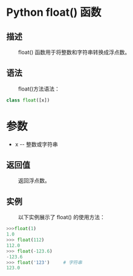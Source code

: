 # Python float() 函数
## 描述
&#160;&#160;&#160;&#160;&#160;&#160;&#160;&#160;float() 函数用于将整数和字符串转换成浮点数。

## 语法
&#160;&#160;&#160;&#160;&#160;&#160;&#160;&#160;float()方法语法：

```python
class float([x])
```

# 参数
- x -- 整数或字符串

## 返回值
&#160;&#160;&#160;&#160;&#160;&#160;&#160;&#160;返回浮点数。

## 实例
&#160;&#160;&#160;&#160;&#160;&#160;&#160;&#160;以下实例展示了 float() 的使用方法：

```python
>>>float(1)
1.0
>>> float(112)
112.0
>>> float(-123.6)
-123.6
>>> float('123')     # 字符串
123.0
```